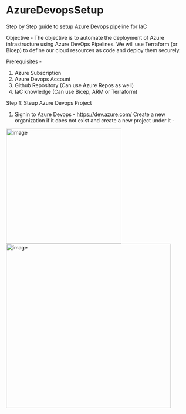 # AzureDevopsSetup
Step by Step guide to setup Azure Devops pipeline for IaC

Objective - The objective is to automate the deployment of Azure infrastructure using Azure DevOps Pipelines. We will use Terraform (or Bicep) to define our cloud resources as code and deploy them securely.

Prerequisites - 
1. Azure Subscription
2. Azure Devops Account
3. Github Repository (Can use Azure Repos as well)
4. IaC knowledge (Can use Bicep, ARM or Terraform)

Step 1: Steup Azure Devops Project
1. Signin to Azure Devops - https://dev.azure.com/
   Create a new organization if it does not exist and create a new project under it -
<img width="314" alt="image" src="https://github.com/user-attachments/assets/ad655c82-e110-4ae9-9e87-1dc55aae6c91" />
<img width="449" alt="image" src="https://github.com/user-attachments/assets/6629e2e3-87b9-4b86-b747-46d47402b6df" />
